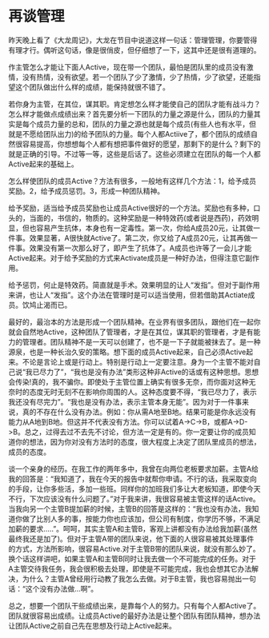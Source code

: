 再谈管理
====

昨天晚上看了《大龙周记》，大龙在节目中说道这样一句话：管理管理，你要管得有理才行。偶听这句话，像是很俏皮，但仔细想了一下，这其中还是很有道理的。

作主管怎么才能让下面人Active，现在带一个团队，最怕是团队里的成员没有激情，没有热情，没有欲望。若一个团队了少了激情，少了热情，少了欲望，还能指望这个团队做出什么样的成绩，能保持就很不错了。

若你身为主管，在其位，谋其职。肯定想怎么样才能使自己的团队才能有战斗力？怎么样才能做点成绩出来？首先要分析一下团队的力量之源是什么，团队的力量其实是每个成员力量的总和，团队的力量之源也就是每个成员(有些人也有水平，但就是不愿给团队出力)的给予团队的力量。每个人都Actiive了，都个团队的成绩自然很容易提高，你想想每个人都有想把事件做好的愿望，那剩下的是什么？剩下的就是正确的引导。不过等一等，这些是后话了。这些必须建立在团队的每一个人都Active起来的基础上。

怎么样使团队的成员Active？方法有很多，一般地有这样几个方法：1，给予成员奖励。2，给予成员惩罚。3，形成一种团队精神。

给予奖励，适当给予成员奖励也让成员Active很好的一个方法。奖励也有多种，口头的，当面的，书信的，物质的。这种奖励是一种特效药(或者说是西药)，药效明显，但也容易产生抗体，本身也有一定毒性。第一次，你给A成员20元，让其做一件事。效果显著，A很快就Active了。第二次，你又给了A成员20元，让其再做一件事。效果没有第一次那么好了，即产生了抗体了。A成员也许等了一会儿才能Active起来。对于给予奖励的方式来Activate成员是一种好办法，但得注意它副作用。

给予惩罚，何止是特效药。简直就是手术。效果明显的让人“发指”。但对于副作用来讲，也让人“发指”。这个办法在管理时是可以适当使用，但若借助其Actiate成员。饮鸠止渴而已。

最好的，最治本的方法是形成一个团队精神。在业界有很多团队，跟他们在一起你就会自然地Active，这种团队了管理者，才是在其位，谋其职的管理者，才是有能力的管理者。团队精神不是一天可以创建了，也不是一下子就能被抹去了。是一种源泉，也是一种长治久安的策略。想下面的成员Active起来，自己必须Active起来。不论是言论上或是行动上。特别是行动上一定要注意。身为一个主管不能对自己说“我已尽力了”，“我也是没有办法”类形这种非Active的话或有这种思想。思想会传染!真的，我不骗你。即使处于主管位置上确实有很多无奈，而你面对这种无奈时的态度无时无刻不在影响你周围的人。这种态度要不得，“我已尽力了，表示我还没有尽完力”。“我也是没有办法，表示主管本身无能”。因为对于一件事来说，真的不存在什么没有办法。例如：你从需A地至B地。结果可能是你永远没有能力从A地到B地。但这并不代表没有方法。你可以试着A->C->B，或都A->D->B。总之，过得去过不去先不讨论，但方法一定是有的。你一定要让你的成员知道你的想法，因为你对没有方法时的态度，很大程度上决定了团队里成员的想法，成员的态度。

谈一个亲身的经历。在我工作的两年多中，我曾在向两位老板要求加薪。主管A给我的回答是：“我知道了，我在今天的报告中就帮你申请。不行的话，我采取变向的手段，让你多些活，多加一些班。同样你的加班我们多让大老板知道，即使今天不行，下次应该没有什么问题了。”对于我来讲，我很容易被主管这样的话Active。当我向另一个主管B提加薪的时候，主管B的回答是这样的：“我也没有办法，我知道你做了比别人多的事，按能力你也应该加，但公司有制度，你学历不够，不满足加薪的要求.....”。呵呵，其实主管A和主管B，客观上讲都没有办法给我加薪(虽然最终我还是加了)。但对于主管A带的团队来说，他下面的人很容易被其处理事件的方式，方法所影响，很容易Active.对于主管B带的团队来说，就没有那么妙了。换个话这样讲吧，如果主管A和主管B同时让我去做一个不可能完成的任务。对于A主管交待我任务，我会很积极去处理，即使是不可能完成，我也会想其它办法解决，为什么？主管A曾经用行动教了我怎么去做。对于B主管，我也容易抛出一句话：“这个没有办法做...啊”。

总之，想要一个团队干些成绩出来，是靠每个人的努力。只有每个人都Active了。团队就很容易出成绩。让成员Active的最好办法是让整个团队有团队精神，想办法让团队Active之前自己先在思想及行动上Active起来。
